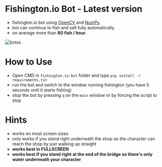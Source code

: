 # Fishington.io Bot - Latest version
 * fishington.io bot using [OpenCV](https://docs.opencv.org/4.x/d6/d00/tutorial_py_root.html) and [NumPy](https://numpy.org/).
 * bot can continue to fish and sell fully automatically.
 * on average more than **80 fish / hour**.

![botss](https://user-images.githubusercontent.com/48323786/132136574-7aab9df9-e19a-4fcf-ab8e-90d9c45ab57c.gif)

# How to Use 
 - Open CMD in `fishington.io-bot` folder and type `pip install -r requirements.txt`
 - run the bot and switch to the window running fishington (you have 5 seconds until it starts fishing)
 - stop the bot by pressing `q` on the `main` window or by forcing the script to stop

# Hints
- works on most screen sizes
- only works if you stand right underneath the shop so the character can reach the shop by just walking up straight
- **works best in FULLSCREEN**
- **works best if you stand right at the end of the bridge so there's only water underneath your character**
